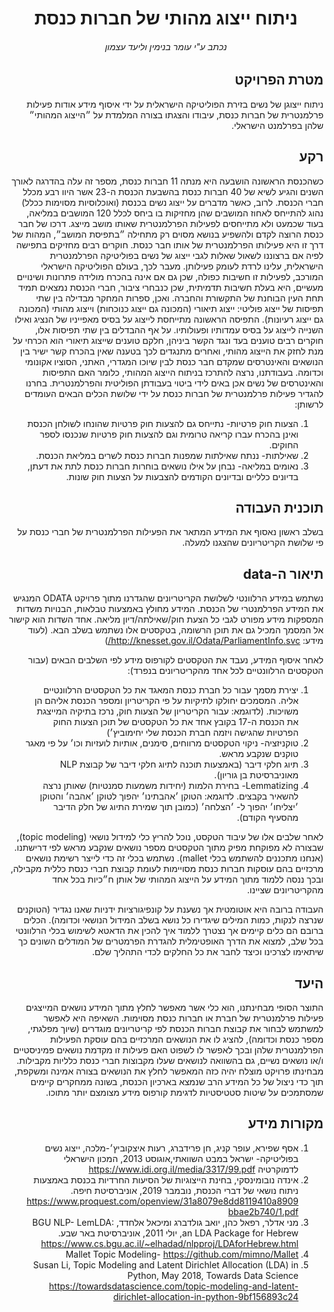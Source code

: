 <div align="center">

# ניתוח ייצוג מהותי של חברות כנסת
###### נכתב ע"י עומר בנימין וליעד עצמון
</div>

<div dir="rtl">

## מטרת הפרויקט
ניתוח ייצוגן של נשים בזירת הפוליטיקה הישראלית על ידי איסוף מידע אודות פעילות פרלמנטרית של חברות כנסת, עיבודו והצגתו בצורה המלמדת על ״הייצוג המהותי״ שלהן בפרלמנט הישראלי.

## רקע
כשהכנסת הראשונה הושבעה היא מנתה 11 חברות כנסת, מספר זה עלה בהדרגה לאורך השנים והגיע לשיא של 40 חברות כנסת בהשבעת הכנסת ה-23 אשר היוו רבע מכלל חברי הכנסת. לרוב, כאשר מדברים על ייצוג נשים בכנסת (ואוכלוסיות מסוימות ככלל) נהוג להתייחס לאחוז המושבים שהן מחזיקות בו ביחס לכלל 120 המושבים במליאה, בעוד שכמעט ולא מתייחסים לפעילות הפרלמנטרית שאותו מושב מייצג. דרכו של חבר כנסת הרוצה לקדם ולהשפיע בנושא מסוים רק מתחילה ״בתפיסת המושב״, המהות של דרך זו היא פעילותו הפרלמנטרית של אותו חבר כנסת. חוקרים רבים מחזיקים בתפישה לפיה אם ברצוננו לשאול שאלות לגבי ייצוג של נשים בפוליטיקה הפרלמנטרית הישראלית, עלינו לרדת לעומק פעילותן. מעבר לכך, בעולם הפוליטיקה הישראלי המורכב, לפעילות זו חשיבות כפולה, שכן גם אם אינה בהכרח מולידה פתרונות ושינויים מעשיים, היא בעלת חשיבות תדמיתית, שכן כנבחרי ציבור, חברי הכנסת נמצאים תמיד תחת העין הבוחנת של התקשורת והחברה.
ואכן, ספרות המחקר מבדילה בין שתי תפיסות של ייצוג פוליטי: ייצוג תיאורי (המכונה גם ייצוג כנוכחות) וייצוג מהותי (המכונה גם ייצוג רעיונות).  התפיסה הראשונה מתייחסת לייצוג על בסיס מאפייניו של הנציג ואילו השנייה לייצוג על בסיס עמדותיו ופעולותיו. על אף ההבדלים בין שתי תפיסות אלו, חוקרים רבים טוענים בעד ונגד הקשר ביניהן, חלקם טוענים שייצוג תיאורי הוא הכרחי על מנת לחזק את הייצוג מהותי, ואחרים מתנגדים לכך בטענה שאין בהכרח קשר ישיר בין הנושאים והאינטרסים שמקדם חבר כנסת לבין שיוכו המגדרי, האתני, הסוציו אקונומי וכדומה.
בעבודתנו, נרצה להתרכז בניתוח הייצוג המהותי, כלומר האם התפיסות והאינטרסים של נשים אכן באים לידי ביטוי בעבודתן הפוליטית והפרלמנטרית. בחרנו להגדיר פעילות פרלמנטרית של חברות כנסת על ידי שלושת הכלים הבאים העומדים לרשותן:
1.	הצעות חוק פרטיות- נתייחס גם להצעות חוק פרטיות שהונחו לשולחן הכנסת ואינן בהכרח עברו קריאה טרומית וגם להצעות חוק פרטיות שנכנסו לספר החוקים.
2.	שאילתות- ננתח שאילתות שמפנות חברות כנסת לשרים במליאת הכנסת.
3.	נאומים במליאה- נבחן על אילו נושאים בוחרות חברות כנסת לתת את דעתן, בדיונים כלליים ובדיונים הקודמים להצבעות על הצעות חוק שונות.

## תוכנית העבודה
בשלב ראשון נאסוף את המידע המתאר את הפעילות הפרלמנטרית של חברי כנסת על פי שלושת הקריטריונים שהצגנו למעלה.

## תיאור ה-data
נשתמש במידע הרלוונטי לשלושת הקריטריונים שהגדרנו מתוך פרויקט ODATA המנגיש את המידע הפרלמנטרי של הכנסת. המידע מחולץ באמצעות טבלאות, הבנויות משדות המספקות מידע מפורט לגבי כל הצעת חוק/שאילתה/דיון מליאה. אחד השדות הוא קישור אל המסמך המכיל גם את תוכן הרשומה, בטקסטים אלו נשתמש בשלב הבא.
(לעוד מידע: http://knesset.gov.il/Odata/ParliamentInfo.svc/)

לאחר איסוף המידע, נעבד את הטקסטים לקורפוס מידע לפי השלבים הבאים (עבור הטקסטים הרלוונטיים לכל אחד מהקריטריונים בנפרד):
1.	יצירת מסמך עבור כל חברת כנסת המאגד את כל הטקסטים הרלוונטיים אליה. המסמכים יחולקו לתיקיות על פי הקריטריון ומספר הכנסת אליהם הן משויכות. (לדוגמא: עבור הקריטריון של הצעות חוק, נרכז בתיקיה המייצגת את הכנסת ה-17 בקובץ אחד את כל הטקסטים של תוכן הצעות החוק הפרטיות שהגישה ויזמה חברת הכנסת שלי יחימוביץ׳)
2.	טוקניזציה- ניקוי הטקסטים מרווחים, סימנים, אותיות לועזיות וכו׳ על פי מאגר טוקנים שנקבע מראש.
3.	תיוג חלקי דיבר (באמצעות תוכנה לתיוג חלקי דיבר של קבוצת NLP  מאוניברסיטת בן גוריון).
4.	Lemmatizing- בחירת הלמות (יחידות משמעות סמנטיות) שאותן נרצה להשאיר בקבצים.
לדוגמא: הטוקן ׳אהבתינו׳ יהפוך לטוקן ׳אהבה׳ והטוקן ׳יצליחו׳ יהפוך ל- ׳הצלחה׳ (כמובן תוך שמירת התיוג של חלק הדיבר מהסעיף הקודם).

לאחר שלבים אלו של עיבוד הטקסט, נוכל להריץ כלי למידול נושאי (topic modeling), שבצורה לא מפוקחת מפיק מתוך הטקסטים מספר נושאים שנקבע מראש לפי דרישתנו. (אנחנו מתכננים להשתמש בכלי mallet). נשתמש בכלי זה כדי לייצר רשימת נושאים מרכזיים בהם עוסקות חברות כנסת מסויימות לעומת קבוצת חברי כנסת כללית מקבילה, ובכך ננסה ללמוד מתוך המידע על הייצוג המהותי של אותן ח״כיות בכל אחד מהקריטריונים שציינו.

העבודה ברובה היא אוטומטית אך נשענת על קונפיגורציות ידניות שאנו נגדיר (הטוקנים שנרצה לנקות, כמות המילים שיגדירו כל נושא בשלב המידול הנושאי וכדומה). הכלים ברובם הם כלים קיימים אך נצטרך ללמוד איך להכין את הדאטא לשימוש בכלי הרלוונטי בכל שלב, למצוא את הדרך האופטימלית להגדרת הפרמטרים של המודלים השונים כך שיתאימו לצרכינו וכיצד לחבר את כל החלקים לכדי התהליך שלם.

## היעד
התוצר הסופי מבחינתנו, הוא כלי אשר מאפשר לחלץ מתוך המידע נושאים המייצגים פעילות פרלמנטרית של חברת או חברות כנסת מסוימות. השאיפה היא לאפשר למשתמש לבחור את קבוצת חברות הכנסת לפי קריטריונים מוגדרים (שיוך מפלגתי, מספר כנסת וכדומה), להציג לו את הנושאים המרכזיים בהם עוסקת הפעילות הפרלמנטרית שלהן ובכך לאפשר לו לשפוט האם פעילות זו מקדמת נושאים פמיניסטיים ו/או נושאים נשיים, גם בהשוואה לנושאים שעלו מקבוצות חברי כנסת כלליות מקבילות.
מבחינתו פרויקט מוצלח יהיה כזה המאפשר לחלץ את הנושאים בצורה אמינה ומשקפת, תוך כדי ניצול של כל המידע הרב שנמצא בארכיון הכנסת, בשונה ממחקרים קיימים שמסתמכים על שיטות סטטיסטיות לדגימת קורפוס מידע מצומצם יותר מתוכו.

## מקורות מידע

1.	אסף שפירא, עופר קניג, חן פרידברג, רעות איצקוביץ׳-מלכה, ייצוג נשים בפוליטיקה- ישראל במבט השוואתי,אוגוסט 2013, המכון הישראלי לדמוקרטיה https://www.idi.org.il/media/3317/99.pdf
2.	אינדה נובומינסקי, בחינת הייצוגיות של הסיעות החרדיות בכנסת באמצעות ניתוח נושאי של דברי הכנסת, נובמבר 2019, אוניברסיטת חיפה.
https://www.proquest.com/openview/31a8079e8dd8119410a8909bbae2b740/1.pdf
3.	מני אדלר, רפאל כהן, יואב גולדברג ומיכאל אלחדד, BGU NLP- LemLDA: an LDA Package for Hebrew, יולי 2011, אוניברסיטת באר שבע.
https://www.cs.bgu.ac.il/~elhadad/nlpproj/LDAforHebrew.html
4.	Mallet Topic Modeling- https://github.com/mimno/Mallet
5.	Susan Li, Topic Modeling and Latent Dirichlet Allocation (LDA) in Python, May 2018, Towards Data Science
https://towardsdatascience.com/topic-modeling-and-latent-dirichlet-allocation-in-python-9bf156893c24

</div>
